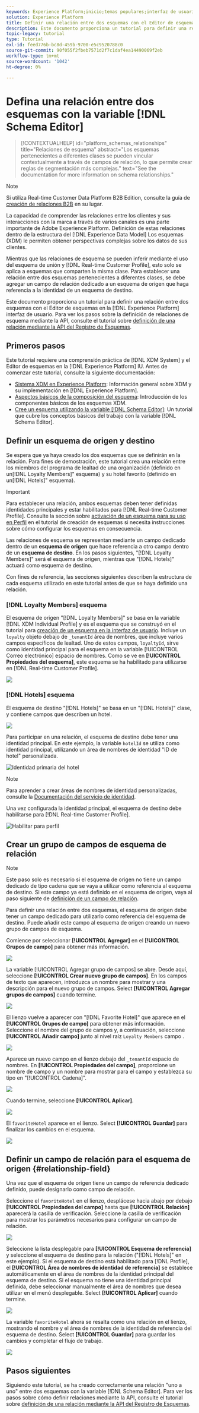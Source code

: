 ```yaml
---
keywords: Experience Platform;inicio;temas populares;interfaz de usuario;XDM;sistema XDM;modelo de datos de experiencia;modelo de datos de experiencia;modelo de datos de experiencia;modelo de datos;modelo de datos;editor de esquemas;editor de esquemas;esquema;esquemas;esquemas;crear;relación;referencia;referencia;
solution: Experience Platform
title: Definir una relación entre dos esquemas con el Editor de esquemas
description: Este documento proporciona un tutorial para definir una relación entre dos esquemas con el Editor de esquemas en la interfaz de usuario del Experience Platform.
topic-legacy: tutorial
type: Tutorial
exl-id: feed776b-bc8d-459b-9700-e5c9520788c0
source-git-commit: 90f055f2fbeb7571d2f7c1daf4ea14490069f2eb
workflow-type: tm+mt
source-wordcount: '1042'
ht-degree: 0%

---
```


# Defina una relación entre dos esquemas con la variable [!DNL Schema Editor]

>[!CONTEXTUALHELP]
>id="platform_schemas_relationships"
>title="Relaciones de esquema"
>abstract="Los esquemas pertenecientes a diferentes clases se pueden vincular contextualmente a través de campos de relación, lo que permite crear reglas de segmentación más complejas."
>text="See the documentation for more information on schema relationships."

>[!NOTE]
>
>Si utiliza Real-time Customer Data Platform B2B Edition, consulte la guía de [creación de relaciones B2B](./relationship-b2b.md) en su lugar.

La capacidad de comprender las relaciones entre los clientes y sus interacciones con la marca a través de varios canales es una parte importante de Adobe Experience Platform. Definición de estas relaciones dentro de la estructura del [!DNL Experience Data Model] Los esquemas (XDM) le permiten obtener perspectivas complejas sobre los datos de sus clientes.

Mientras que las relaciones de esquema se pueden inferir mediante el uso del esquema de unión y [!DNL Real-time Customer Profile], esto solo se aplica a esquemas que comparten la misma clase. Para establecer una relación entre dos esquemas pertenecientes a diferentes clases, se debe agregar un campo de relación dedicado a un esquema de origen que haga referencia a la identidad de un esquema de destino.

Este documento proporciona un tutorial para definir una relación entre dos esquemas con el Editor de esquemas en la [!DNL Experience Platform] interfaz de usuario. Para ver los pasos sobre la definición de relaciones de esquema mediante la API, consulte el tutorial sobre [definición de una relación mediante la API del Registro de Esquemas](relationship-api.md).

## Primeros pasos

Este tutorial requiere una comprensión práctica de [!DNL XDM System] y el Editor de esquemas en la [!DNL Experience Platform] IU. Antes de comenzar este tutorial, consulte la siguiente documentación:

* [Sistema XDM en Experience Platform](../home.md): Información general sobre XDM y su implementación en [!DNL Experience Platform].
* [Aspectos básicos de la composición del esquema](../schema/composition.md): Introducción de los componentes básicos de los esquemas XDM.
* [Cree un esquema utilizando la variable [!DNL Schema Editor]](create-schema-ui.md): Un tutorial que cubre los conceptos básicos del trabajo con la variable [!DNL Schema Editor].

## Definir un esquema de origen y destino

Se espera que ya haya creado los dos esquemas que se definirán en la relación. Para fines de demostración, este tutorial crea una relación entre los miembros del programa de lealtad de una organización (definido en un[!DNL Loyalty Members]&quot; esquema) y su hotel favorito (definido en un[!DNL Hotels]&quot; esquema).

>[!IMPORTANT]
>
>Para establecer una relación, ambos esquemas deben tener definidas identidades principales y estar habilitados para [!DNL Real-time Customer Profile]. Consulte la sección sobre [activación de un esquema para su uso en Perfil](./create-schema-ui.md#profile) en el tutorial de creación de esquemas si necesita instrucciones sobre cómo configurar los esquemas en consecuencia.

Las relaciones de esquema se representan mediante un campo dedicado dentro de un **esquema de origen** que hace referencia a otro campo dentro de un **esquema de destino**. En los pasos siguientes, &quot;[!DNL Loyalty Members]&quot; será el esquema de origen, mientras que &quot;[!DNL Hotels]&quot; actuará como esquema de destino.

Con fines de referencia, las secciones siguientes describen la estructura de cada esquema utilizado en este tutorial antes de que se haya definido una relación.

### [!DNL Loyalty Members] esquema

El esquema de origen &quot;[!DNL Loyalty Members]&quot; se basa en la variable [!DNL XDM Individual Profile] y es el esquema que se construyó en el tutorial para [creación de un esquema en la interfaz de usuario](create-schema-ui.md). Incluye un `loyalty` objeto debajo de `_tenantId` área de nombres, que incluye varios campos específicos de lealtad. Uno de estos campos, `loyaltyId`, sirve como identidad principal para el esquema en la variable [!UICONTROL Correo electrónico] espacio de nombres. Como se ve en **[!UICONTROL Propiedades del esquema]**, este esquema se ha habilitado para utilizarse en [!DNL Real-time Customer Profile].

![](../images/tutorials/relationship/loyalty-members.png)

### [!DNL Hotels] esquema

El esquema de destino &quot;[!DNL Hotels]&quot; se basa en un &quot;[!DNL Hotels]&quot; clase, y contiene campos que describen un hotel.

![](../images/tutorials/relationship/hotels.png)

Para participar en una relación, el esquema de destino debe tener una identidad principal. En este ejemplo, la variable `hotelId` se utiliza como identidad principal, utilizando un área de nombres de identidad &quot;ID de hotel&quot; personalizada.

![Identidad primaria del hotel](../images/tutorials/relationship/hotel-identity.png)

>[!NOTE]
>
>Para aprender a crear áreas de nombres de identidad personalizadas, consulte la [Documentación del servicio de identidad](../../identity-service/namespaces.md#manage-namespaces).

Una vez configurada la identidad principal, el esquema de destino debe habilitarse para [!DNL Real-time Customer Profile].

![Habilitar para perfil](../images/tutorials/relationship/hotel-profile.png)

## Crear un grupo de campos de esquema de relación

>[!NOTE]
>
>Este paso solo es necesario si el esquema de origen no tiene un campo dedicado de tipo cadena que se vaya a utilizar como referencia al esquema de destino. Si este campo ya está definido en el esquema de origen, vaya al paso siguiente de [definición de un campo de relación](#relationship-field).

Para definir una relación entre dos esquemas, el esquema de origen debe tener un campo dedicado para utilizarlo como referencia del esquema de destino. Puede añadir este campo al esquema de origen creando un nuevo grupo de campos de esquema.

Comience por seleccionar **[!UICONTROL Agregar]** en el **[!UICONTROL Grupos de campo]** para obtener más información.

![](../images/tutorials/relationship/loyalty-add-field-group.png)

La variable [!UICONTROL Agregar grupo de campos] se abre. Desde aquí, seleccione **[!UICONTROL Crear nuevo grupo de campos]**. En los campos de texto que aparecen, introduzca un nombre para mostrar y una descripción para el nuevo grupo de campos. Select **[!UICONTROL Agregar grupos de campos]** cuando termine.

![](../images/tutorials/relationship/create-field-group.png)

El lienzo vuelve a aparecer con &quot;[!DNL Favorite Hotel]&quot; que aparece en el **[!UICONTROL Grupos de campo]** para obtener más información. Seleccione el nombre del grupo de campos y, a continuación, seleccione **[!UICONTROL Añadir campo]** junto al nivel raíz `Loyalty Members` campo .

![](../images/tutorials/relationship/loyalty-add-field.png)

Aparece un nuevo campo en el lienzo debajo del `_tenantId` espacio de nombres. En **[!UICONTROL Propiedades del campo]**, proporcione un nombre de campo y un nombre para mostrar para el campo y establezca su tipo en &quot;[!UICONTROL Cadena]&quot;.

![](../images/tutorials/relationship/relationship-field-details.png)

Cuando termine, seleccione **[!UICONTROL Aplicar]**.

![](../images/tutorials/relationship/relationship-field-apply.png)

El `favoriteHotel` aparece en el lienzo. Select **[!UICONTROL Guardar]** para finalizar los cambios en el esquema.

![](../images/tutorials/relationship/relationship-field-save.png)

## Definir un campo de relación para el esquema de origen {#relationship-field}

Una vez que el esquema de origen tiene un campo de referencia dedicado definido, puede designarlo como campo de relación.

Seleccione el `favoriteHotel` en el lienzo, desplácese hacia abajo por debajo **[!UICONTROL Propiedades del campo]** hasta que **[!UICONTROL Relación]** aparecerá la casilla de verificación. Seleccione la casilla de verificación para mostrar los parámetros necesarios para configurar un campo de relación.

![](../images/tutorials/relationship/relationship-checkbox.png)

Seleccione la lista desplegable para **[!UICONTROL Esquema de referencia]** y seleccione el esquema de destino para la relación (&quot;[!DNL Hotels]&quot; en este ejemplo). Si el esquema de destino está habilitado para [!DNL Profile], el **[!UICONTROL Área de nombres de identidad de referencia]** se establece automáticamente en el área de nombres de la identidad principal del esquema de destino. Si el esquema no tiene una identidad principal definida, debe seleccionar manualmente el área de nombres que desea utilizar en el menú desplegable. Select **[!UICONTROL Aplicar]** cuando termine.

![](../images/tutorials/relationship/reference-schema-id-namespace.png)

La variable `favoriteHotel` ahora se resalta como una relación en el lienzo, mostrando el nombre y el área de nombres de la identidad de referencia del esquema de destino. Select **[!UICONTROL Guardar]** para guardar los cambios y completar el flujo de trabajo.

![](../images/tutorials/relationship/relationship-save.png)

## Pasos siguientes

Siguiendo este tutorial, se ha creado correctamente una relación &quot;uno a uno&quot; entre dos esquemas con la variable [!DNL Schema Editor]. Para ver los pasos sobre cómo definir relaciones mediante la API, consulte el tutorial sobre [definición de una relación mediante la API del Registro de Esquemas](relationship-api.md).
